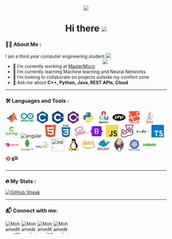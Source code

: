 <div id="header" align="center">
  <img align="center" src="https://media.giphy.com/media/f3iwJFOVOwuy7K6FFw/giphy.gif"/>
  
  <h1>
  Hi there
  <img src="https://media.giphy.com/media/hvRJCLFzcasrR4ia7z/giphy.gif" width="30px"/>
  </h1>

</div>

### :man_technologist: About Me :
I am a third year computer engineering student <img src="https://media.giphy.com/media/iIqmM5tTjmpOB9mpbn/giphy.gif" width="30">
  <img align="right" src="https://media.tenor.com/whgQwNlVvNkAAAAi/xero-code.gif" width = "200"/>
- 🔭 I’m currently working at [MasterMicro](https://www.linkedin.com/company/master-micro/)
- 🌱 I’m currently learning Machine learning and Neural Networks
- 👯 I’m looking to collaborate on projects outside my comfort zone
- 💬 Ask me about **C++, Python, Java, REST APIs, Cloud**

---

### :hammer_and_wrench: Languages and Tools :
<div>
<img src="https://github.com/devicons/devicon/blob/master/icons/matlab/matlab-original.svg" title="matlab" **alt="matlab" width="40" height="40"/>&nbsp;
<img src="https://github.com/devicons/devicon/blob/master/icons/arduino/arduino-original-wordmark.svg" title="arduino" **alt="arduino" width="40" height="40"/>&nbsp;
<img src="https://github.com/devicons/devicon/blob/master/icons/c/c-plain.svg" title="C" **alt="C" width="40" height="40"/>&nbsp;
  <img src="https://github.com/devicons/devicon/blob/master/icons/cplusplus/cplusplus-plain.svg" title="cplusplus" **alt="cplusplus" width="40" height="40"/>&nbsp;
    <img src="https://github.com/devicons/devicon/blob/master/icons/csharp/csharp-plain.svg" title="csharp" **alt="csharp" width="40" height="40"/>&nbsp;
  <img src="https://github.com/devicons/devicon/blob/master/icons/python/python-original.svg" title="python" **alt="python" width="40" height="40"/>&nbsp;
  <img src="https://github.com/devicons/devicon/blob/master/icons/opencv/opencv-original-wordmark.svg" title="opencv" **alt="opencv" width="40" height="40"/>&nbsp;
    <img src="https://github.com/devicons/devicon/blob/master/icons/php/php-plain.svg" title="php" **alt="php" width="40" height="40"/>&nbsp;
    <img src="https://github.com/devicons/devicon/blob/master/icons/laravel/laravel-plain-wordmark.svg" title="laravel" **alt="laravel" width="40" height="40"/>&nbsp;
  <img src="https://github.com/devicons/devicon/blob/master/icons/java/java-original-wordmark.svg" title="Java" alt="Java" width="40" height="40"/>&nbsp;
  <img src="https://github.com/devicons/devicon/blob/master/icons/spring/spring-original-wordmark.svg" title="Spring" alt="Spring" width="40" height="40"/>&nbsp;
  <img src="https://www.svgrepo.com/show/353396/angular-icon.svg"  title="angular" alt="angular" width="40" height="40"/>&nbsp;
  <img src="https://github.com/devicons/devicon/blob/master/icons/html5/html5-original.svg" title="HTML5" alt="HTML" width="40" height="40"/>&nbsp;
  <img src="https://github.com/devicons/devicon/blob/master/icons/css3/css3-plain-wordmark.svg"  title="CSS3" alt="CSS" width="40" height="40"/>&nbsp;
  <img src="https://github.com/devicons/devicon/blob/master/icons/sass/sass-original.svg" title="sass" **alt="sass" width="40" height="40"/>&nbsp;
  <img src="https://github.com/devicons/devicon/blob/master/icons/bootstrap/bootstrap-original.svg" title="bootstrap" **alt="bootstrap" width="40" height="40"/>&nbsp;
  <img src="https://github.com/devicons/devicon/blob/master/icons/javascript/javascript-original.svg" title="JavaScript" alt="JavaScript" width="40" height="40"/>&nbsp;
  <img src="https://github.com/devicons/devicon/blob/master/icons/jest/jest-plain.svg" title="jest" **alt="jest" width="40" height="40"/>&nbsp;
  <img src="https://github.com/devicons/devicon/blob/master/icons/nodejs/nodejs-original-wordmark.svg" title="NodeJS" alt="NodeJS" width="40" height="40"/>&nbsp;
  <img src="https://github.com/devicons/devicon/blob/master/icons/typescript/typescript-original.svg" title="typescript" **alt="typescript" width="40" height="40"/>&nbsp;
    <img src="https://github.com/devicons/devicon/blob/master/icons/nestjs/nestjs-plain-wordmark.svg" title="NestJS" alt="NestJS" width="40" height="40"/>&nbsp;
     <img src="https://github.com/devicons/devicon/blob/master/icons/mongodb/mongodb-original-wordmark.svg" title="mongodb" **alt="mongodb" width="40" height="40"/>&nbsp;
  <img src="https://github.com/devicons/devicon/blob/master/icons/mysql/mysql-original-wordmark.svg" title="MySQL"  alt="MySQL" width="40" height="40"/>&nbsp;
  <img src="https://www.svgrepo.com/show/303229/microsoft-sql-server-logo.svg" title="sql-server" **alt="sql-server" width="40" height="40"/>&nbsp;
  <img src="https://github.com/devicons/devicon/blob/master/icons/linux/linux-original.svg" title="linux" **alt="linux" width="40" height="40"/>&nbsp;
  <img src="https://github.com/devicons/devicon/blob/master/icons/amazonwebservices/amazonwebservices-plain-wordmark.svg" title="AWS" alt="AWS" width="40" height="40"/>&nbsp;
  <img src="https://github.com/devicons/devicon/blob/master/icons/docker/docker-original-wordmark.svg" title="docker" **alt="docker" width="40" height="40"/>&nbsp;
<img src="https://github.com/devicons/devicon/blob/master/icons/jenkins/jenkins-original.svg" title="jenkins" **alt="jenkins" width="40" height="40"/>&nbsp;
<img src="https://github.com/devicons/devicon/blob/master/icons/kubernetes/kubernetes-plain-wordmark.svg" title="kubernetes" **alt="kubernetes" width="40" height="40"/>&nbsp;
<img src="https://github.com/devicons/devicon/blob/master/icons/nginx/nginx-original.svg" title="nginx" **alt="nginx" width="40" height="40"/>&nbsp;
  <img src="https://github.com/devicons/devicon/blob/master/icons/git/git-original-wordmark.svg" title="Git" **alt="Git" width="40" height="40"/>
</div>


---

### :fire: My Stats :
[![GitHub Streak](https://streak-stats.demolab.com?user=MohamedKamalOthman&theme=dark)](https://git.io/streak-stats)

---

### 📬 Connect with me:

<div id="badges">
  <a href="https://www.linkedin.com/in/MohamedKamal91/" target="blank"><img align="left" src="https://raw.githubusercontent.com/rahuldkjain/github-profile-readme-generator/master/src/images/icons/Social/linked-in-alt.svg" alt="MohamedKamal91" height="40" width="50" /></a>
  <a href="https://www.facebook.com/profile.php?id=100005220947738" target="blank"><img align="left" src="https://raw.githubusercontent.com/rahuldkjain/github-profile-readme-generator/master/src/images/icons/Social/facebook.svg" alt="Mohamedkamalothman" height="40" width="50" /></a>
    <a href="https://discordapp.com/users/701177928481898616" target="blank"><img align="left" src="https://raw.githubusercontent.com/rahuldkjain/github-profile-readme-generator/master/src/images/icons/Social/discord.svg" alt="MohamedKamal#6632" height="40" width="50" /></a>
   <a href="https://codeforces.com/profile/Mohamedkamalothman" target="blank"><img align="left" src="https://raw.githubusercontent.com/rahuldkjain/github-profile-readme-generator/master/src/images/icons/Social/codeforces.svg" alt="Mohamedkamalothman" height="40" width="50" /></a>
</div>
<!--
**MohamedKamalOthman/MohamedKamalOthman** is a ✨ _special_ ✨ repository because its `README.md` (this file) appears on your GitHub profile.

Here are some ideas to get you started:

- 😄 Pronouns: ...
- ⚡ Fun fact: ...
-->
